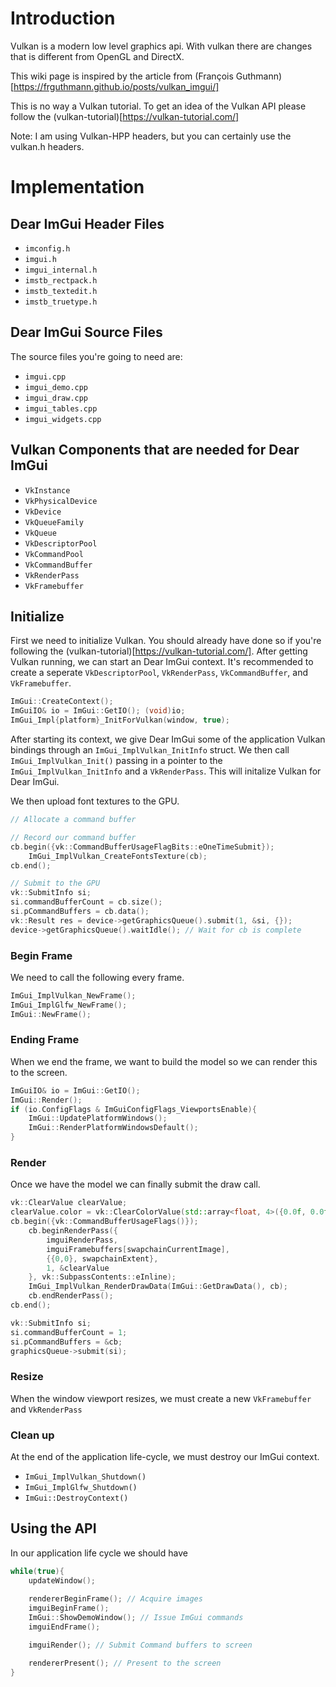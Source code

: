 # Introduction

Vulkan is a modern low level graphics api. With vulkan there are changes that is different from OpenGL and DirectX.

This wiki page is inspired by the article from (François Guthmann)[https://frguthmann.github.io/posts/vulkan_imgui/]

This is no way a Vulkan tutorial. To get an idea of the Vulkan API please follow the (vulkan-tutorial)[https://vulkan-tutorial.com/]

Note: I am using Vulkan-HPP headers, but you can certainly use the vulkan.h headers.

# Implementation

## Dear ImGui Header Files

* `imconfig.h`
* `imgui.h`
* `imgui_internal.h`
* `imstb_rectpack.h`
* `imstb_textedit.h`
* `imstb_truetype.h`

## Dear ImGui Source Files

The source files you're going to need are:

* `imgui.cpp`
* `imgui_demo.cpp`
* `imgui_draw.cpp`
* `imgui_tables.cpp`
* `imgui_widgets.cpp`

## Vulkan Components that are needed for Dear ImGui
- `VkInstance`
- `VkPhysicalDevice`
- `VkDevice`
- `VkQueueFamily`
- `VkQueue`
- `VkDescriptorPool`
- `VkCommandPool`
- `VkCommandBuffer`
- `VkRenderPass`
- `VkFramebuffer`

## Initialize

First we need to initialize Vulkan. You should already have done so if you're following the (vulkan-tutorial)[https://vulkan-tutorial.com/]. After getting Vulkan running, we can start an Dear ImGui context. It's recommended to create a seperate `VkDescriptorPool`, `VkRenderPass`, `VkCommandBuffer`, and `VkFramebuffer`. 

```c++
ImGui::CreateContext();
ImGuiIO& io = ImGui::GetIO(); (void)io;
ImGui_Impl{platform}_InitForVulkan(window, true);
```

After starting its context, we give Dear ImGui some of the application Vulkan bindings through an `ImGui_ImplVulkan_InitInfo` struct. We then call `ImGui_ImplVulkan_Init()` passing in a pointer to the `ImGui_ImplVulkan_InitInfo` and a `VkRenderPass`. This will initalize Vulkan for Dear ImGui. 

We then upload font textures to the GPU.

```c++
// Allocate a command buffer

// Record our command buffer
cb.begin({vk::CommandBufferUsageFlagBits::eOneTimeSubmit});
	ImGui_ImplVulkan_CreateFontsTexture(cb);
cb.end();

// Submit to the GPU
vk::SubmitInfo si;
si.commandBufferCount = cb.size();
si.pCommandBuffers = cb.data();
vk::Result res = device->getGraphicsQueue().submit(1, &si, {});
device->getGraphicsQueue().waitIdle(); // Wait for cb is complete
```

### Begin Frame
We need to call the following every frame.

```c++
ImGui_ImplVulkan_NewFrame();
ImGui_ImplGlfw_NewFrame();
ImGui::NewFrame();
```

### Ending Frame
When we end the frame, we want to build the model so we can render this to the screen.
```c++
ImGuiIO& io = ImGui::GetIO();
ImGui::Render();
if (io.ConfigFlags & ImGuiConfigFlags_ViewportsEnable){
	ImGui::UpdatePlatformWindows();
	ImGui::RenderPlatformWindowsDefault();
}
```

### Render
Once we have the model we can finally submit the draw call.
```c++
vk::ClearValue clearValue;
clearValue.color = vk::ClearColorValue(std::array<float, 4>({0.0f, 0.0f, 0.0f, 1.0f}));
cb.begin({vk::CommandBufferUsageFlags()});
	cb.beginRenderPass({
		imguiRenderPass, 
		imguiFramebuffers[swapchainCurrentImage], 
		{{0,0}, swapchainExtent}, 
		1, &clearValue
	}, vk::SubpassContents::eInline);
	ImGui_ImplVulkan_RenderDrawData(ImGui::GetDrawData(), cb);
	cb.endRenderPass();
cb.end();

vk::SubmitInfo si;
si.commandBufferCount = 1;
si.pCommandBuffers = &cb;
graphicsQueue->submit(si);
```

### Resize

When the window viewport resizes, we must create a new `VkFramebuffer` and `VkRenderPass`

### Clean up

At the end of the application life-cycle, we must destroy our ImGui context. 

* `ImGui_ImplVulkan_Shutdown()`
* `ImGui_ImplGlfw_Shutdown()`
* `ImGui::DestroyContext()`

## Using the API
In our application life cycle we should have
```c++
while(true){
    updateWindow();
    
    rendererBeginFrame(); // Acquire images
    imguiBeginFrame();
    ImGui::ShowDemoWindow(); // Issue ImGui commands
    imguiEndFrame();

    imguiRender(); // Submit Command buffers to screen

    rendererPresent(); // Present to the screen
}
```